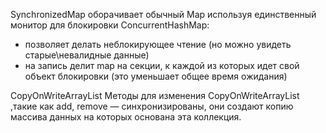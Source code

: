 SynchronizedMap оборачивает обычный Map используя единственный монитор для блокировки
ConcurrentHashMap:
- позволяет делать неблокирующее чтение (но можно увидеть старые\невалидные данные)
- на запись делит map на секции, к каждой из которых идет свой объект блокировки (это уменьшает общее время ожидания)

CopyOnWriteArrayList
Методы для изменения CopyOnWriteArrayList ,такие как add, remove — синхронизированы, они создают копию массива данных на которых основана эта коллекция.
